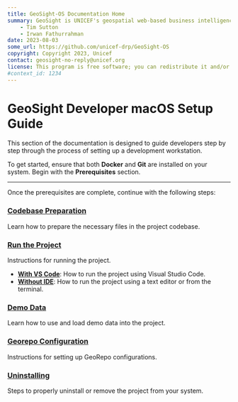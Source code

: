```yaml
---
title: GeoSight-OS Documentation Home 
summary: GeoSight is UNICEF's geospatial web-based business intelligence platform.
    - Tim Sutton
    - Irwan Fathurrahman
date: 2023-08-03
some_url: https://github.com/unicef-drp/GeoSight-OS
copyright: Copyright 2023, Unicef
contact: geosight-no-reply@unicef.org
license: This program is free software; you can redistribute it and/or modify it under the terms of the GNU Affero General Public License as published by the Free Software Foundation; either version 3 of the License, or (at your option) any later version.
#context_id: 1234
---
```


# GeoSight Developer macOS Setup Guide

This section of the documentation is designed to guide developers step by step through the process of setting up a development workstation.

To get started, ensure that both **Docker** and **Git** are installed on your system. Begin with the **Prerequisites** section.

---

Once the prerequisites are complete, continue with the following steps:

### [**Codebase Preparation**](./code-preparation.md)

Learn how to prepare the necessary files in the project codebase.

###  [**Run the Project**](./run/index.md)

Instructions for running the project.

* [**With VS Code**](./run/run-with-vscode.md): How to run the project using Visual Studio Code.
* [**Without IDE**](./run/run-without-ide.md): How to run the project using a text editor or from the terminal.

### [**Demo Data**](./demo-data.md)

Learn how to use and load demo data into the project.

###  [**Georepo Configuration**](./georepo.md)

Instructions for setting up GeoRepo configurations.

### [**Uninstalling**](./removing.md)

Steps to properly uninstall or remove the project from your system.
